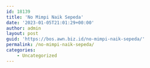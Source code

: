```yaml
---
id: 18139
title: 'No Mimpi Naik Sepeda'
date: '2023-01-05T21:01:29+00:00'
author: admin
layout: post
guid: 'https://bos.awn.biz.id/no-mimpi-naik-sepeda/'
permalink: /no-mimpi-naik-sepeda/
categories:
    - Uncategorized
---
```


